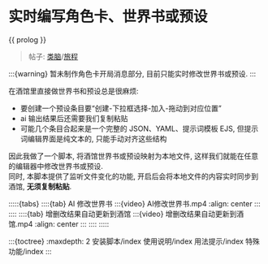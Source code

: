 # 实时编写角色卡、世界书或预设

{{ prolog }}

> 帖子: [类脑](https://discord.com/channels/1134557553011998840/1407016432797089937/1407016432797089937)/[旅程](https://discord.com/channels/1291925535324110879/1407015833720328212/1407015833720328212)

:::{warning}
暂未制作角色卡开局消息部分, 目前只能实时修改世界书或预设.
:::

在酒馆里直接做世界书和预设总是很麻烦:

- 要创建一个预设条目要“创建-下拉框选择-加入-拖动到对应位置”
- ai 输出结果后还需要我们复制粘贴
- 可能几个条目合起来是一个完整的 JSON、YAML、提示词模板 EJS, 但提示词编辑界面是纯文本的, 只能手动对齐这些结构

因此我做了一个脚本, 将酒馆世界书或预设映射为本地文件, 这样我们就能在任意的编辑器中修改世界书或预设. \
同时, 本脚本提供了监听文件变化的功能, 开启后会将本地文件的内容实时同步到酒馆, **无须复制粘贴**.

:::::{tabs}
::::{tab} AI 修改世界书
:::{video} AI修改世界书.mp4
:align: center
:::
::::
::::{tab} 增删改结果自动更新到酒馆
:::{video} 增删改结果自动更新到酒馆.mp4
:align: center
:::
::::
:::::

:::{toctree}
:maxdepth: 2
安装脚本/index
使用说明/index
用法提示/index
特殊功能/index
:::
